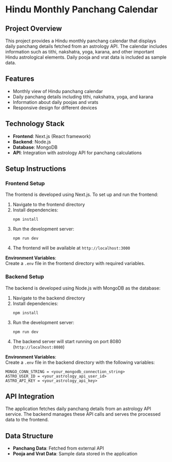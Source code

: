 # Hindu Monthly Panchang Calendar

## Project Overview
This project provides a Hindu monthly panchang calendar that displays daily panchang details fetched from an astrology API. The calendar includes information such as tithi, nakshatra, yoga, karana, and other important Hindu astrological elements. Daily pooja and vrat data is included as sample data.

## Features
- Monthly view of Hindu panchang calendar
- Daily panchang details including tithi, nakshatra, yoga, and karana
- Information about daily poojas and vrats
- Responsive design for different devices

## Technology Stack
- **Frontend**: Next.js (React framework)
- **Backend**: Node.js
- **Database**: MongoDB
- **API**: Integration with astrology API for panchang calculations

## Setup Instructions

### Frontend Setup
The frontend is developed using Next.js. To set up and run the frontend:

1. Navigate to the frontend directory
2. Install dependencies:
   ```
   npm install
   ```
3. Run the development server:
   ```
   npm run dev
   ```
4. The frontend will be available at `http://localhost:3000`

**Environment Variables**:  
Create a `.env` file in the frontend directory with required variables.

### Backend Setup
The backend is developed using Node.js with MongoDB as the database:

1. Navigate to the backend directory
2. Install dependencies:
   ```
   npm install
   ```
3. Run the development server:
   ```
   npm run dev
   ```
4. The backend server will start running on port 8080 (`http://localhost:8080`)

**Environment Variables**:  
Create a `.env` file in the backend directory with the following variables:
```
MONGO_CONN_STRING = <your_mongodb_connection_string>
ASTRO_USER_ID = <your_astrology_api_user_id>
ASTRO_API_KEY = <your_astrology_api_key>
```

## API Integration
The application fetches daily panchang details from an astrology API service. The backend manages these API calls and serves the processed data to the frontend.

## Data Structure
- **Panchang Data**: Fetched from external API
- **Pooja and Vrat Data**: Sample data stored in the application

